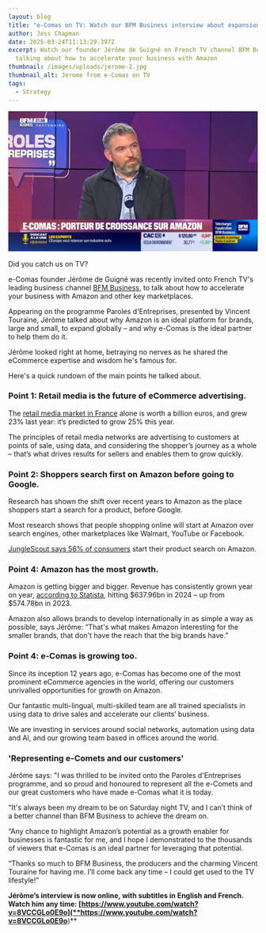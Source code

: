 ```yaml
---
layout: blog
title: "e-Comas on TV: Watch our BFM Business interview about expansion on Amazon"
author: Jess Chapman
date: 2025-03-24T11:13:29.397Z
excerpt: Watch our founder Jérôme de Guigné on French TV channel BFM Business,
  talking about how to accelerate your business with Amazon
thumbnail: /images/uploads/jerome-2.jpg
thumbnail_alt: Jerome from e-Comas on TV
tags:
  - Strategy
---
```

<!--StartFragment-->

![Jerome from e-Comas on TV](/images/uploads/jerome-2.jpg "Jerome from e-Comas on TV")

Did you catch us on TV?

e-Comas founder Jérôme de Guigné was recently invited onto French TV's leading business channel [BFM Business](https://www.bfmtv.com/economie/), to talk about how to accelerate your business with Amazon and other key marketplaces.

Appearing on the programme Paroles d'Entreprises, presented by Vincent Touraine, Jérôme talked about why Amazon is an ideal platform for brands, large and small, to expand globally – and why e-Comas is the ideal partner to help them do it. 

Jérôme looked right at home, betraying no nerves as he shared the eCommerce expertise and wisdom he's famous for. 

Here's a quick rundown of the main points he talked about.

### Point 1: Retail media is the future of eCommerce advertising.

The [retail media market in France](https://www.statista.com/statistics/1369384/change-retail-media-ad-spend-france/) alone is worth a billion euros, and grew 23% last year: it’s predicted to grow 25% this year.

The principles of retail media networks are advertising to customers at points of sale, using data, and considering the shopper’s journey as a whole – that’s what drives results for sellers and enables them to grow quickly.

### Point 2: Shoppers search first on Amazon before going to Google.

Research has shown the shift over recent years to Amazon as the place shoppers start a search for a product, before Google.

Most research shows that people shopping online will start at Amazon over search engines, other marketplaces like Walmart, YouTube or Facebook.

[JungleScout says 56% of consumers](https://www.junglescout.com/resources/articles/amazon-statistics-2024/) start their product search on Amazon.

### Point 4: Amazon has the most growth.

Amazon is getting bigger and bigger. Revenue has consistently grown year on year, [according to Statista](https://www.statista.com/statistics/266282/annual-net-revenue-of-amazoncom/), hitting $637.96bn in 2024 – up from $574.78bn in 2023.

Amazon also allows brands to develop internationally in as simple a way as possible, says Jérôme: “That's what makes Amazon interesting for the smaller brands, that don't have the reach that the big brands have.”

### Point 4: e-Comas is growing too.

Since its inception 12 years ago, e-Comas has become one of the most prominent eCommerce agencies in the world, offering our customers unrivalled opportunities for growth on Amazon.

Our fantastic multi-lingual, multi-skilled team are all trained specialists in using data to drive sales and accelerate our clients’ business.

We are investing in services around social networks, automation using data and AI, and our growing team based in offices around the world.

### 'Representing e-Comets and our customers'

Jérôme says: "I was thrilled to be invited onto the Paroles d'Entreprises programme, and so proud and honoured to represent all the e-Comets and our great customers who have made e-Comas what it is today.

"It's always been my dream to be on Saturday night TV, and I can’t think of a better channel than BFM Business to achieve the dream on.

“Any chance to highlight Amazon’s potential as a growth enabler for businesses is fantastic for me, and I hope I demonstrated to the thousands of viewers that e-Comas is an ideal partner for leveraging that potential.

“Thanks so much to BFM Business, the producers and the charming Vincent Touraine for having me. I’ll come back any time – I could get used to the TV lifestyle!”

**Jérôme’s interview is now online, with subtitles in English and French. Watch him any time: [https://www.youtube.com/watch?v=8VCCGLo0E9o](**https://www.youtube.com/watch?v=8VCCGLo0E9o**)**

<!--EndFragment-->